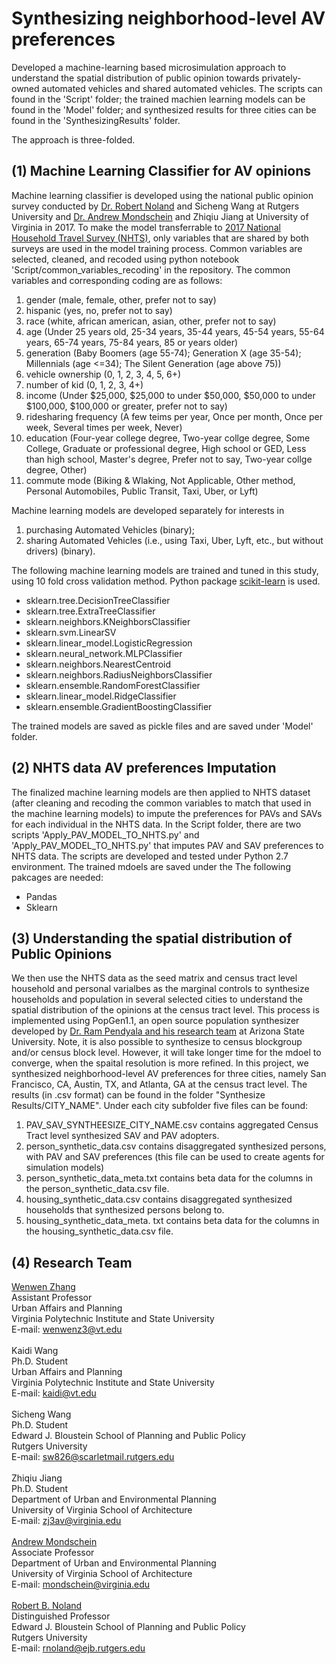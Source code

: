# Synthesizing neighborhood-level AV preferences
Developed a machine-learning based microsimulation approach to understand the spatial distribution of public opinion towards privately-owned automated vehicles and shared automated vehicles. The scripts can found in the 'Script' folder; the trained machien learning models can be found in the 'Model' folder; and synthesized results for three cities can be found in the 'SynthesizingResults' folder.

The approach is three-folded. 

## (1) Machine Learning Classifier for AV opinions
Machine learning classifier is developed using the national public opinion survey conducted by [Dr. Robert Noland](https://bloustein.rutgers.edu/noland/) and Sicheng Wang at Rutgers University and [Dr. Andrew Mondschein](https://www.arch.virginia.edu/people/andrew-mondschein) and Zhiqiu Jiang at University of Virginia in 2017. To make the model transferrable to [2017 National Household Travel Survey (NHTS)](https://nhts.ornl.gov/), only variables that are shared by both surveys are used in the model training process. Common variables are selected, cleaned, and recoded using python notebook 'Script/common_variables_recoding' in the repository. The common variables and corresponding coding are as follows:

1. gender (male, female, other, prefer not to say)
2. hispanic (yes, no, prefer not to say)
3. race (white, african american, asian, other, prefer not to say)
4. age (Under 25 years old, 25-34 years, 35-44 years, 45-54 years, 55-64 years, 65-74 years, 75-84 years, 85 or years older)
5. generation (Baby Boomers (age 55-74); Generation X (age 35-54); Millennials (age <=34); The Silent Generation (age above 75))
6. vehicle ownership (0, 1, 2, 3, 4, 5, 6+)
7. number of kid (0, 1, 2, 3, 4+)
8. income (Under $25,000, $25,000 to under $50,000, $50,000 to under $100,000, $100,000 or greater, prefer not to say)
9. ridesharing frequency (A few teims per year, Once per month, Once per week, Several times per week, Never)
10. education (Four-year college degree, Two-year collge degree, Some College, Graduate or professional degree, High school or GED, Less than high school, Master's degree, Prefer not to say, Two-year collge degree, Other)
11. commute mode (Biking & Wlaking, Not Applicable, Other method, Personal Automobiles, Public Transit, Taxi, Uber, or Lyft)

Machine learning models are developed separately for interests in 

1. purchasing Automated Vehicles (binary);
2. sharing Automated Vehicles (i.e., using Taxi, Uber, Lyft, etc., but without drivers) (binary). 

The following machine learning models are trained and tuned in this study, using 10 fold cross validation method. Python package [scikit-learn](https://scikit-learn.org/stable/) is used.  

* sklearn.tree.DecisionTreeClassifier
* sklearn.tree.ExtraTreeClassifier
* sklearn.neighbors.KNeighborsClassifier
* sklearn.svm.LinearSV
* sklearn.linear_model.LogisticRegression
* sklearn.neural_network.MLPClassifier
* sklearn.neighbors.NearestCentroid
* sklearn.neighbors.RadiusNeighborsClassifier
* sklearn.ensemble.RandomForestClassifier
* sklearn.linear_model.RidgeClassifier
* sklearn.ensemble.GradientBoostingClassifier

The trained models are saved as pickle files and are saved under 'Model' folder.

## (2) NHTS data AV preferences Imputation
The finalized machine learning models are then applied to NHTS dataset (after cleaning and recoding the common variables to match that used in the machine learning models) to impute the preferences for PAVs and SAVs for each individual in the NHTS data. In the Script folder, there are two scripts 'Apply_PAV_MODEL_TO_NHTS.py' and 'Apply_PAV_MODEL_TO_NHTS.py' that imputes PAV and SAV preferences to NHTS data. The scripts are developed and tested under Python 2.7 environment. The trained mdoels are saved under the The following pakcages are needed:
* Pandas
* Sklearn
  
## (3) Understanding the spatial distribution of Public Opinions
We then use the NHTS data as the seed matrix and census tract level household and personal varialbes as the marginal controls to synthesize households and population in several selected cities to understand the spatial distribution of the opinions at the census tract level. This process is implemented using PopGen1.1, an open source population synthesizer developed by [Dr. Ram Pendyala and his research team](https://www.mobilityanalytics.org/popgen.html) at Arizona State University. Note, it is also possible to synthesize to census blockgroup and/or census block level. However, it will take longer time for the mdoel to converge, when the spaital resolution is more refined. In this project, we synthesized neighborhood-level AV preferences for three cities, namely San Francisco, CA, Austin, TX, and Atlanta, GA at the census tract level. The results (in .csv format) can be found in the folder "Synthesize Results/CITY_NAME". Under each city subfolder five files can be found: 

1. PAV_SAV_SYNTHEESIZE_CITY_NAME.csv contains aggregated Census Tract level synthesized SAV and PAV adopters.
2. person_synthetic_data.csv contains disaggregated synthesized persons, with PAV and SAV preferences (this file can be used to create agents for simulation models)
3. person_synthetic_data_meta.txt contains beta data for the columns in the person_synthetic_data.csv file.
4. housing_synthetic_data.csv contains disaggregated synthesized households that synthesized persons belong to. 
5. housing_synthetic_data_meta. txt contains beta data for the columns in the housing_synthetic_data.csv file.

## (4) Research Team
[Wenwen Zhang](https://wenwenz.com/)<br>
Assistant Professor<br>
Urban Affairs and Planning<br>
Virginia Polytechnic Institute and State University<br>
E-mail: wenwenz3@vt.edu<br>
<br>
Kaidi Wang<br>
Ph.D. Student<br>
Urban Affairs and Planning<br>
Virginia Polytechnic Institute and State University<br>
E-mail: kaidi@vt.edu<br>
<br>
Sicheng Wang<br>
Ph.D. Student<br>
Edward J. Bloustein School of Planning and Public Policy<br>
Rutgers University<br>
E-mail: sw826@scarletmail.rutgers.edu<br>
<br>
Zhiqiu Jiang<br>
Ph.D. Student<br>
Department of Urban and Environmental Planning<br>
University of Virginia School of Architecture<br>
E-mail: zj3av@virginia.edu<br>
<br>
[Andrew Mondschein](http://www.andrewmondschein.com/)<br>
Associate Professor<br>
Department of Urban and Environmental Planning<br>
University of Virginia School of Architecture<br>
E-mail: mondschein@virginia.edu<br>
<br>
[Robert B. Noland](https://bloustein.rutgers.edu/noland/)<br>
Distinguished Professor<br>
Edward J. Bloustein School of Planning and Public Policy<br>
Rutgers University<br>
E-mail: rnoland@ejb.rutgers.edu<br>




